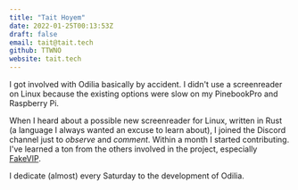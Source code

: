 ```yaml
---
title: "Tait Hoyem"
date: 2022-01-25T00:13:53Z
draft: false
email: tait@tait.tech
github: TTWNO
website: tait.tech
---
```


I got involved with Odilia basically by accident.
I didn't use a screenreader on Linux because the existing options were slow on my PinebookPro and Raspberry Pi.

When I heard about a possible new screenreader for Linux, written in Rust (a language I always wanted an excuse to learn about), I joined the Discord channel just to *observe* and *comment*.
Within a month I started contributing.
I've learned a ton from the others involved in the project, especially [FakeVIP](/authors/thefake-vip/).

I dedicate (almost) every Saturday to the development of Odilia.
